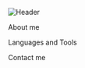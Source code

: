 ![Header](https://github.com/oleh312/oleh312/blob/main/assets/header.gif)

About me

Languages and Tools

Contact me